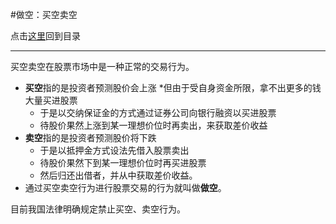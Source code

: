#做空：买空卖空

点击[这里](http://www.xumenger.com/finance-knowledge-20160203/)回到目录

---

买空卖空在股票市场中是一种正常的交易行为。

* **买空**指的是投资者预测股价会上涨
  *但由于受自身资金所限，拿不出更多的钱大量买进股票
  * 于是以交纳保证金的方式通过证券公司向银行融资以买进股票
  * 待股价果然上涨到某一理想价位时再卖出，来获取差价收益 
* **卖空**指的是投资者预测股价将下跌
  * 于是以抵押金方式设法先借入股票卖出
  * 待股价果然下到某一理想价位时再买进股票
  * 然后归还出借者，并从中获取差价收益。 
* 通过买空卖空行为进行股票交易的行为就叫做**做空**。

目前我国法律明确规定禁止买空、卖空行为。

